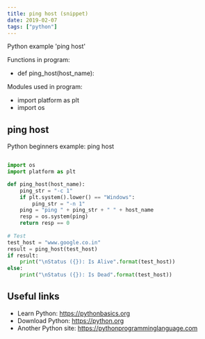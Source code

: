 ```yaml
---
title: ping host (snippet)
date: 2019-02-07
tags: ["python"]
---
```

Python example 'ping host'

Functions in program: 
* def ping_host(host_name):

Modules used in program: 
* import platform as plt
* import os

## ping host

Python beginners example: ping host

```python

import os
import platform as plt

def ping_host(host_name):
	ping_str = "-c 1"
	if plt.system().lower() == "Windows":
		ping_str = "-n 1"
	ping = "ping " + ping_str + " " + host_name
	resp = os.system(ping)
	return resp == 0
	
# Test 
test_host = "www.google.co.in"
result = ping_host(test_host)
if result:
	print("\nStatus ({}): Is Alive".format(test_host))
else:
	print("\nStatus ({}): Is Dead".format(test_host))


```

## Useful links

- Learn Python: https://pythonbasics.org
- Download Python: https://python.org
- Another Python site: https://pythonprogramminglanguage.com
